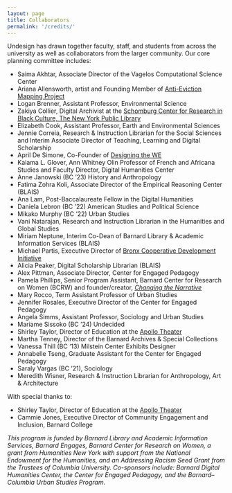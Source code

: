 ```yaml
---
layout: page
title: Collaborators
permalink: '/credits/'
---
```


Undesign has drawn together faculty, staff, and students from across the university as well as collaborators from the larger community. Our core planning committee includes:

- Saima Akhtar, Associate Director of the Vagelos Computational Science Center
- Ariana Allensworth, artist and Founding Member of [Anti-Eviction Mapping Project](https://antievictionmap.com/)
- Logan Brenner, Assistant Professor, Environmental Science
- Zakiya Collier, Digital Archivist at the [Schomburg Center for Research in Black Culture, The New York Public Library](https://www.nypl.org/locations/schomburg)
- Elizabeth Cook, Assistant Professor, Earth and Environmental Sciences
- Jennie Correia, Research & Instruction Librarian for the Social Sciences and Interim Associate Director of Teaching, Learning and Digital Scholarship
- April De Simone, Co-Founder of [Designing the WE](http://www.designingthewe.com/)
- Kaiama L. Glover, Ann Whitney Olin Professor of French and Africana Studies and Faculty Director, Digital Humanities Center
- Anne Janowski (BC ’23) History and Anthropology
- Fatima Zohra Koli, Associate Director of the Empirical Reasoning Center (BLAIS)
- Ana Lam, Post-Baccalaureate Fellow in the Digital Humanities
- Daniela Lebron (BC ’22) American Studies and Political Science
- Mikako Murphy (BC ’22) Urban Studies
- Vani Natarajan, Research and Instruction Librarian in the Humanities and Global Studies
- Miriam Neptune, Interim Co-Dean of Barnard Library & Academic Information Services (BLAIS)
- Michael Partis, Executive Director of [Bronx Cooperative Development Initiative](https://bcdi.nyc/)
- Alicia Peaker, Digital Scholarship Librarian (BLAIS)
- Alex Pittman, Associate Director, Center for Engaged Pedagogy
- Pamela Phillips, Senior Program Assistant, Barnard Center for Research on Women (BCRW) and founder/creator, *[Changing the Narrative](https://thepublichousingproject.com/)*
- Mary Rocco, Term Assistant Professor of Urban Studies
- Jennifer Rosales, Executive Director of the Center for Engaged Pedagogy
- Angela Simms, Assistant Professor, Sociology and Urban Studies
- Mariame Sissoko (BC ’24) Undecided
- Shirley Taylor, Director of Education at the [Apollo Theater](https://www.apollotheater.org/)
- Martha Tenney, Director of the Barnard Archives & Special Collections
- Vanessa Thill (BC ‘13) Milstein Center Exhibits Designer
- Annabelle Tseng, Graduate Assistant for the Center for Engaged Pedagogy
- Saraly Vargas (BC ’21), Sociology
- Meredith Wisner, Research & Instruction Librarian for Anthropology, Art & Architecture

With special thanks to:
- Shirley Taylor, Director of Education at the [Apollo Theater](https://www.apollotheaters.org/) 
- Cammie Jones, Executive Director of Community Engagement and Inclusion, Barnard College

*This program is funded by Barnard Library and Academic Information Services, Barnard Engages, Barnard Center for Research on Women, a grant from Humanities New York with support from the National Endowment for the Humanities, and an Addressing Racism Seed Grant from the Trustees of Columbia University. Co-sponsors include: Barnard Digital Humanities Center, the Center for Engaged Pedagogy, and the Barnard–Columbia Urban Studies Program.*


